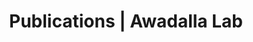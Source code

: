 ---
title: Publications | Awadalla Lab
permalink: /publications/
published: false
isPublic_b: true

publicationType_txt: journal
title_txt: "The evolutionary genomics of pathogen recombination."
pmid_ti: 12509753
publishDate_tdt: "2003-01-01T07:23:33.000Z"
journalTitle_txt: "Nature reviews. Genetics"
volume_ti: 4
issue_ti: 1
oi_txt: "10.1038/nrg964"
authors_list: 
  - author_txt: "Awadalla P"
---